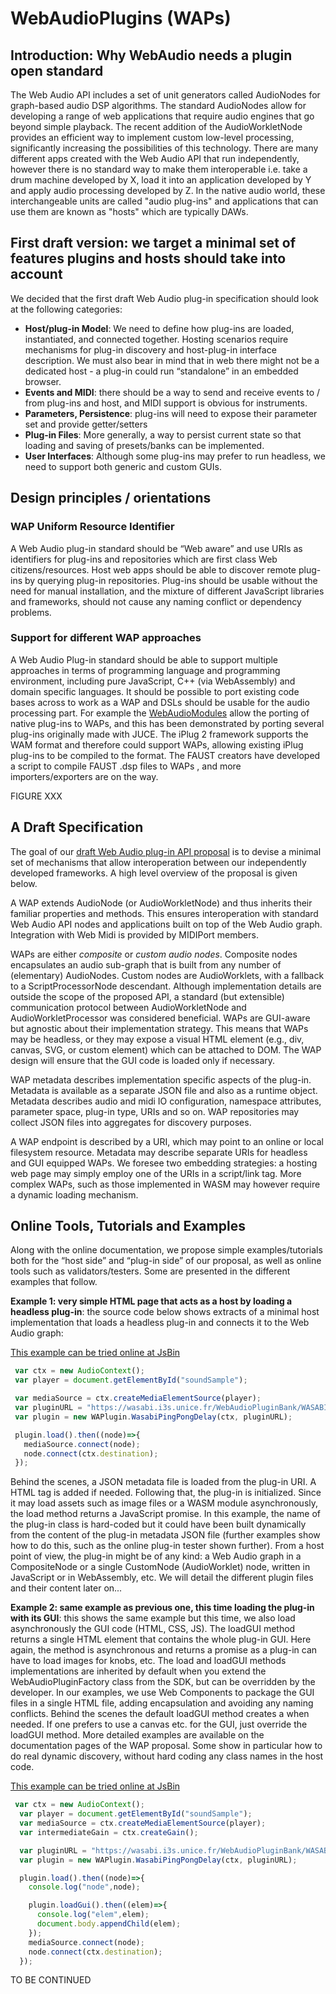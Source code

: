 # WebAudioPlugins (WAPs)
## Introduction: Why WebAudio needs a plugin open standard
The Web Audio API includes a set of unit generators called AudioNodes for graph-based audio DSP algorithms. The standard AudioNodes allow for developing a range of web applications that require audio engines that go beyond simple playback. The recent addition of the AudioWorkletNode provides an efficient way to implement custom low-level processing, significantly increasing the possibilities of this technology. There are many different apps created with the Web Audio API that run independently, however there is no standard way to make them interoperable i.e. take a drum machine developed by X, load it into an application developed by Y and apply audio processing developed by Z. In the native audio world, these interchangeable units are called "audio plug-ins" and applications that can use them are known as "hosts" which are typically DAWs.
## First draft version: we target a minimal set of features plugins and hosts should take into account
We decided that the first draft Web Audio plug-in specification should look at the following categories:

* **Host/plug-in Model**: We need to define how plug-ins are loaded, instantiated, and connected together. Hosting scenarios require mechanisms for plug-in discovery and host-plug-in interface description. We must also bear in mind that in web there might not be a dedicated host - a plug-in could run “standalone” in an embedded browser. 
* **Events and MIDI**: there should be a way to send and receive events to / from plug-ins and host, and MIDI support is obvious for instruments. 
* **Parameters, Persistence**: plug-ins will need to expose their parameter set and provide getter/setters
* **Plug-in Files**: More generally, a way to persist current state so that loading and saving of presets/banks can be implemented.
* **User Interfaces**: Although some plug-ins may prefer to run headless, we need to support both generic and custom GUIs.

## Design principles / orientations

### WAP Uniform Resource Identifier
A Web Audio plug-in standard should be “Web aware” and use URIs as identifiers for plug-ins and repositories which are first class Web citizens/resources. Host web apps should be able to discover remote plug-ins by querying plug-in repositories. Plug-ins should be usable without the need for manual installation, and the mixture of different JavaScript libraries and frameworks, should not cause any naming conflict or dependency problems.

### Support for different WAP approaches 
A Web Audio Plug-in standard should be able to support multiple approaches in terms of programming language and programming environment, including pure JavaScript, C++ (via WebAssembly) and domain specific languages. It should be possible to port existing code bases across to work as a WAP and DSLs should be usable for the audio processing part. For example the [WebAudioModules](http://webaudiomodules.org/) allow the porting of native plug-ins to WAPs, and this has been demonstrated by porting several plug-ins originally made with JUCE. The iPlug 2 framework supports the WAM format and therefore could support WAPs, allowing existing iPlug plug-ins to be compiled to the format. The FAUST creators have developed a script to compile FAUST .dsp files to WAPs , and more importers/exporters are on the way.

FIGURE XXX


## A Draft Specification
The goal of our [draft Web Audio plug-in API proposal](xxx) is to devise a minimal set of mechanisms that allow interoperation between our independently developed frameworks. A high level overview of the proposal is given below.

A WAP extends AudioNode (or AudioWorkletNode) and thus inherits their familiar properties and methods. This ensures interoperation with standard Web Audio API nodes and applications built on top of the Web Audio graph. Integration with Web Midi is provided by MIDIPort members.

WAPs are either *composite* or *custom audio nodes*. Composite nodes encapsulates an audio sub-graph that is built from any number of (elementary) AudioNodes. Custom nodes are AudioWorklets, with a fallback to a ScriptProcessorNode descendant. Although implementation details are outside the scope of the proposed API, a standard (but extensible) communication protocol between AudioWorkletNode and AudioWorkletProcessor was considered beneficial.
WAPs are GUI-aware but agnostic about their implementation strategy. This means that WAPs may be headless, or they may expose a visual HTML element (e.g., div, canvas, SVG, or custom element) which can be attached to DOM. The WAP design will ensure that the GUI code is loaded only if necessary.

WAP metadata describes implementation specific aspects of the plug-in. Metadata is available as a separate JSON file and also as a runtime object. Metadata describes audio and midi IO configuration, namespace attributes, parameter space, plug-in type, URIs and so on. WAP repositories may collect JSON files into aggregates for discovery purposes.

A WAP endpoint is described by a URI, which may point to an online or local filesystem resource. Metadata may describe separate URIs for headless and GUI equipped WAPs. We foresee two embedding strategies: a hosting web page may simply employ one of the URIs in a script/link tag. More complex WAPs, such as those implemented in WASM may however require a dynamic loading mechanism.

## Online Tools, Tutorials and Examples
Along with the online documentation, we propose simple examples/tutorials both for the “host side” and “plug-in side” of our proposal, as well as online tools such as validators/testers. Some are presented in the different examples that follow. 

**Example 1: very simple HTML page that acts as a host by loading a headless plug-in**: the source code below shows extracts of a minimal host implementation that loads a headless plug-in and connects it to the Web Audio graph:

[This example can be tried online at JsBin](https://jsbin.com/xevahu/edit?html,js,console,output)

```javascript
 var ctx = new AudioContext();
 var player = document.getElementById("soundSample");

 var mediaSource = ctx.createMediaElementSource(player);
 var pluginURL = "https://wasabi.i3s.unice.fr/WebAudioPluginBank/WASABI/PingPongDelay2";
 var plugin = new WAPlugin.WasabiPingPongDelay(ctx, pluginURL);

 plugin.load().then((node)=>{
   mediaSource.connect(node);
   node.connect(ctx.destination);
 });
```

Behind the scenes,  a JSON metadata file is loaded from the plug-in URI. A <script src="..."></script> HTML tag is added if needed. Following that, the plug-in is initialized. Since it may load assets such as image files or a WASM module asynchronously, the load method returns a JavaScript promise. In this example, the name of the plug-in class is hard-coded but it could have been built dynamically from the content of the plug-in metadata JSON file (further examples show how to do this, such as the online plug-in tester shown further). From a host point of view, the plug-in might be of any kind: a Web Audio graph in a CompositeNode or a single CustomNode (AudioWorklet) node, written in JavaScript or in WebAssembly, etc. We will detail the different plugin files and their content later on...

**Example 2: same example as previous one, this time loading the plug-in with its GUI**: this shows the same example but this time, we also load asynchronously the GUI code (HTML, CSS, JS). The loadGUI method returns a single HTML element that contains the whole plug-in GUI. Here again, the method is asynchronous and returns a promise as a plug-in can have to load images for knobs, etc.
The load and loadGUI methods implementations are inherited by default when you extend the WebAudioPluginFactory class from the SDK, but can be overridden by the developer. In our examples, we use Web Components to package the GUI files in a single HTML file, adding encapsulation and avoiding any naming conflicts. Behind the scenes the default loadGUI method creates a <link rel="import" href="main.html"> when needed. If one prefers to use a canvas etc. for the GUI, just override the loadGUI method.
More detailed examples are available on the documentation pages of the WAP proposal. Some show in particular how to do real dynamic discovery, without hard coding any class names in the host code. 

[This example can be tried online at JsBin](https://jsbin.com/fidevim/edit?html,js,console,output)

```javascript
 var ctx = new AudioContext();
  var player = document.getElementById("soundSample");
  var mediaSource = ctx.createMediaElementSource(player);
  var intermediateGain = ctx.createGain();

  var pluginURL = "https://wasabi.i3s.unice.fr/WebAudioPluginBank/WASABI/PingPongDelay3";
  var plugin = new WAPlugin.WasabiPingPongDelay(ctx, pluginURL);

  plugin.load().then((node)=>{
    console.log("node",node);

    plugin.loadGui().then((elem)=>{
      console.log("elem",elem);
      document.body.appendChild(elem);
    });
    mediaSource.connect(node);
    node.connect(ctx.destination);
  });
```
TO BE CONTINUED

